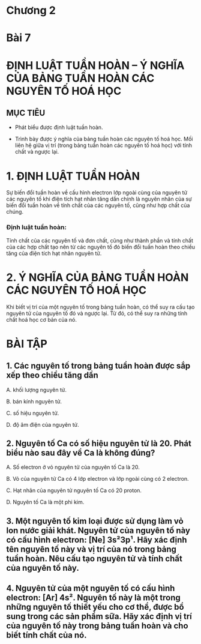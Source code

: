 # Chương 2

# Bài 7
# ĐỊNH LUẬT TUẦN HOÀN – Ý NGHĨA CỦA BẢNG TUẦN HOÀN CÁC NGUYÊN TỐ HOÁ HỌC

## MỤC TIÊU

- Phát biểu được định luật tuần hoàn.

- Trình bày được ý nghĩa của bảng tuần hoàn các nguyên tố hoá học. Mối liên hệ giữa vị trí (trong bảng tuần hoàn các nguyên tố hoá học) với tính chất và ngược lại.

# 1. ĐỊNH LUẬT TUẦN HOÀN

Sự biến đổi tuần hoàn về cấu hình electron lớp ngoài cùng của nguyên tử các nguyên tố khi điện tích hạt nhân tăng dần chính là nguyên nhân của sự biến đổi tuần hoàn về tính chất của các nguyên tố, cũng như hợp chất của chúng.

### Định luật tuần hoàn:

Tính chất của các nguyên tố và đơn chất, cũng như thành phần và tính chất của các hợp chất tạo nên từ các nguyên tố đó biến đổi tuần hoàn theo chiều tăng của điện tích hạt nhân nguyên tử.

# 2. Ý NGHĨA CỦA BẢNG TUẦN HOÀN CÁC NGUYÊN TỐ HOÁ HỌC

Khi biết vị trí của một nguyên tố trong bảng tuần hoàn, có thể suy ra cấu tạo nguyên tử của nguyên tố đó và ngược lại. Từ đó, có thể suy ra những tính chất hoá học cơ bản của nó.

# BÀI TẬP

## 1. Các nguyên tố trong bảng tuần hoàn được sắp xếp theo chiều tăng dần
 A. khối lượng nguyên tử.

 B. bán kính nguyên tử.

 C. số hiệu nguyên tử.

 D. độ âm điện của nguyên tử.

## 2. Nguyên tố Ca có số hiệu nguyên tử là 20. Phát biểu nào sau đây về Ca là không đúng?
A. Số electron ở vỏ nguyên tử của nguyên tố Ca là 20.

B. Vỏ của nguyên tử Ca có 4 lớp electron và lớp ngoài cùng có 2 electron.

C. Hạt nhân của nguyên tử nguyên tố Ca có 20 proton.

D. Nguyên tố Ca là một phi kim.

## 3. Một nguyên tố kim loại được sử dụng làm vỏ lon nước giải khát. Nguyên tử của nguyên tố này có cấu hình electron: [Ne] 3s²3p¹. Hãy xác định tên nguyên tố này và vị trí của nó trong bảng tuần hoàn. Nêu cấu tạo nguyên tử và tính chất của nguyên tố này.

## 4. Nguyên tử của một nguyên tố có cấu hình electron: [Ar] 4s². Nguyên tố này là một trong những nguyên tố thiết yếu cho cơ thể, được bổ sung trong các sản phẩm sữa. Hãy xác định vị trí của nguyên tố này trong bảng tuần hoàn và cho biết tính chất của nó.
